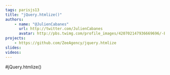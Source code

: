 ```yaml
---
tags: parisjs13
title: "jQuery.htmlize()"
authors:
    - name: "@JulienCabanes"
      url: http://twitter.com/JulienCabanes
      avatar: http://pbs.twimg.com/profile_images/420702147936669696/-BRj5DYa_bigger.jpeg
projects:
    - https://github.com/ZeeAgency/jquery.htmlize
slides:
videos:
---
```

#jQuery.htmlize()
